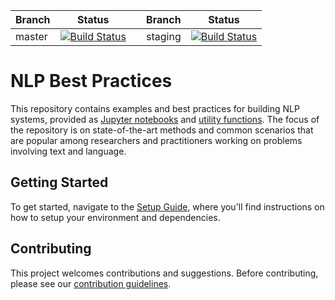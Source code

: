 
| Branch | Status                                                                                                                                                                                                      |     | Branch  | Status                                                                                                                                                                                                         |
| ------ | ----------------------------------------------------------------------------------------------------------------------------------------------------------------------------------------------------------- | --- | ------- | -------------------------------------------------------------------------------------------------------------------------------------------------------------------------------------------------------------- |
| master | [![Build Status](https://dev.azure.com/best-practices/nlp/_apis/build/status/unit-test-master?branchName=master)](https://dev.azure.com/best-practices/nlp/_build/latest?definitionId=22&branchName=master) |     | staging | [![Build Status](https://dev.azure.com/best-practices/nlp/_apis/build/status/unit-test-staging?branchName=staging)](https://dev.azure.com/best-practices/nlp/_build/latest?definitionId=21&branchName=staging) |

# NLP Best Practices

This repository contains examples and best practices for building NLP systems, provided as [Jupyter notebooks](scenarios) and [utility functions](utils_nlp). The focus of the repository is on state-of-the-art methods and common scenarios that are popular among researchers and practitioners working on problems involving text and language.

## Getting Started
To get started, navigate to the [Setup Guide](SETUP.md), where you'll find instructions on how to setup your environment and dependencies.

## Contributing
This project welcomes contributions and suggestions. Before contributing, please see our [contribution guidelines](CONTRIBUTING.md).
